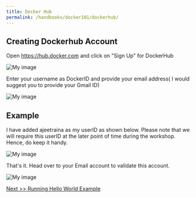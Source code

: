 ```yaml
---
title: Docker Hub
permalink: /handbooks/docker101/dockerhub/
---
```



## Creating Dockerhub Account

Open https://hub.docker.com and click on "Sign Up" for DockerHub

![My image](/dockerhub1.png)

Enter your username as DockerID and provide your email address( I would suggest you to provide your Gmail ID)

![My image](/dockerhub2.png)

## Example

I have added ajeetraina as my userID as shown below. Please note that we will require this userID at the later point of time during the workshop. Hence, do keep it handy.

![My image](/dockerhub3.png)

That's it. Head over to your Email account to validate this account.


![My image](/dockerhub4.png)

[Next >> Running Hello World Example](../beginners/helloworld/) 
